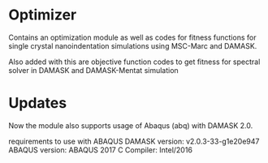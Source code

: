 # Optimizer
Contains an optimization module as well as codes for fitness functions for single crystal nanoindentation simulations using MSC-Marc and DAMASK.

Also added with this are objective function codes to get fitness for spectral solver in DAMASK and DAMASK-Mentat simulation

# Updates
Now the module also supports usage of Abaqus (abq) with DAMASK 2.0. 

requirements to use with ABAQUS
DAMASK version: v2.0.3-33-g1e20e947
ABAQUS version: ABAQUS 2017
C Compiler: Intel/2016